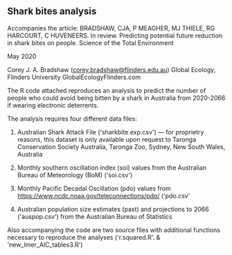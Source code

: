 ## Shark bites analysis

Accompanies the article: BRADSHAW, CJA, P MEAGHER, MJ THIELE, RG HARCOURT, C HUVENEERS. In review. 
Predicting potential future reduction in shark bites on people. Science of the Total Environment

May 2020

Corey J. A. Bradshaw (corey.bradshaw@flinders.edu.au)
Global Ecology, Flinders University
GlobalEcologyFlinders.com

The R code attached reproduces an analysis to predict the number of people who could avoid being bitten by a shark in Australia from 2020-2066 if wearing electronic deterrents.

The analysis requires four different data files:

1. Australian Shark Attack File ('sharkbite.exp.csv') — for proprietry reasons, this dataset is only available upon request to Taronga Conservation Society Australia, Taronga Zoo, Sydney, New South Wales, Australia

2. Monthly southern oscillation index (soi) values from the Australian Bureau of Meteorology (BoM) ('soi.csv')

3. Monthly Pacific Decadal Oscillation (pdo) values from https://www.ncdc.noaa.gov/teleconnections/pdo/ ('pdo.csv'

4. Australian population size estimates (past) and projections to 2066 ('auspop.csv') from the Australian Bureau of Statistics

Also accompanying the code are two source files with additional functions necessary to reproduce the analyses ('r.squared.R'. & 'new_lmer_AIC_tables3.R')
